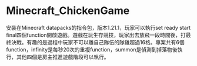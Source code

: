# Minecraft_ChickenGame
安裝在Minecraft datapacks的指令包，版本1.21.1，玩家可以執行set ready start final四個function開啟遊戲。遊戲在玩生存競技，玩家出去放飛一段時間後，打最終決戰。有趣的是過程中玩家不可以離自己隊伍的隊雞超過16格。專案共有6個function，infinity是每秒20次的重複function，summon是偵測到掉落物後執行，其他四個是房主推進遊戲階段可以執行。
